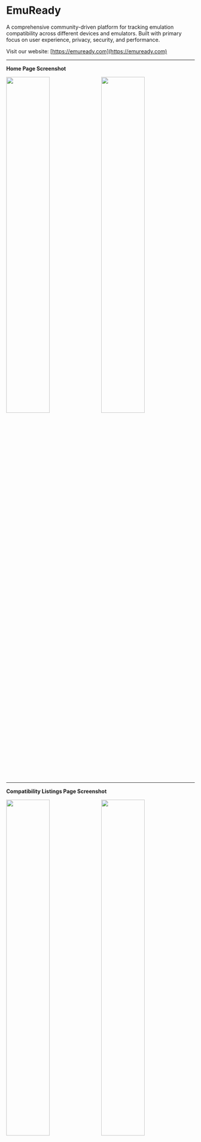 # EmuReady

A comprehensive community-driven platform for tracking emulation compatibility across different devices and emulators. Built with primary focus on user experience, privacy, security, and performance.

Visit our website: [https://emuready.com](https://emuready.com)

---

**Home Page Screenshot**

<img src="https://github.com/user-attachments/assets/9a7077fd-a9b1-4a1c-8a81-8f9beed25581" width="48%">&nbsp;&nbsp;&nbsp;<img src="https://github.com/user-attachments/assets/df612c7c-4b9d-481b-ae92-175b2b6afb0b" width="48%">

---

**Compatibility Listings Page Screenshot**

<img src="https://github.com/user-attachments/assets/400c48d4-6340-4a60-8d86-f996a35f1bf4" width="48%">&nbsp;&nbsp;&nbsp;<img src="https://github.com/user-attachments/assets/4ca1c1de-3616-4c25-81b9-ad80f8a69458" width="48%">

---

**Games Page Screenshot**

<img src="https://github.com/user-attachments/assets/b036de53-18ed-4bf4-8117-5cd36e87ee31" width="48%">&nbsp;&nbsp;&nbsp;<img src="https://github.com/user-attachments/assets/9fbe12c4-3387-4e1d-986a-df80761134e3" width="48%">

---

![CI](https://github.com/Producdevity/emuready/workflows/CI/badge.svg)
![License](https://img.shields.io/github/license/Producdevity/emuready?cacheSeconds=1)
![Stars](https://img.shields.io/github/stars/Producdevity/emuready?cacheSeconds=1)
![Forks](https://img.shields.io/github/forks/Producdevity/emuready?cacheSeconds=1)
![Issues](https://img.shields.io/github/issues/Producdevity/emuready?cacheSeconds=1)

## Overview

EmuReady is a modern, full-stack web application that helps users share and discover emulation compatibility information across different hardware and software configurations. The platform features a comprehensive admin system, community moderation tools, and advanced filtering capabilities for emulation compatibility data.

## Key Features

### 🎮 **Core Functionality**

- **Compatibility Listings**: Submit and browse game compatibility reports for specific device/emulator combinations
- **Advanced Search & Filtering**: Filter by system, device, emulator, performance, and custom criteria
- **Performance Tracking**: Standardized performance scales with visual indicators
- **Community Voting**: Upvote/downvote listings and comments for quality control
- **Custom Fields**: Dynamic emulator-specific fields (driver versions, settings, etc.)

### 👥 **Community Features**

- **User Profiles**: Track contributions, trust scores, and listing history
- **Comments System**: Threaded discussions on compatibility listings
- **Trust System**: Community-driven reputation scoring with automated bonuses
- **Verified Developers**: Special status for emulator developers and maintainers

### 🛡️ **Moderation & Security**

- **Multi-Level Admin System**: Super Admin → Admin → Moderator → Developer → Author → User
- **Reports System**: Users can report inappropriate content with admin review workflow
- **Shadow Banning**: Hide content from banned users without notification
- **Content Security**: Input validation, sanitization, and CSP implementation
- **Permission System**: Dynamic role-based access control with audit logging

### 📱 **Modern UX/UI**

- **Responsive Design**: Optimized for mobile, tablet, and desktop
- **Dark/Light Themes**: Automatic and manual theme switching
- **Progressive Web App**: Installable with offline capabilities
- **Virtual Scrolling**: High-performance rendering for large datasets
- **Modern Card Design**: Inspired by top design systems (Dribbble, Behance)
- **Accessibility**: ARIA labels, keyboard navigation, screen reader support

### 🔧 **Admin Dashboard**

- **Comprehensive Management**: Games, systems, devices, emulators, users
- **Approval Workflows**: Review and approve user-submitted content
- **Analytics & Reporting**: Trust logs, permission logs, user statistics
- **Bulk Operations**: Efficient management of multiple items
- **Real-time Notifications**: System alerts and user reports

### 🚀 **Technical Features**

- **Type-Safe APIs**: Full-stack TypeScript with tRPC
- **Real-time Updates**: Live data synchronization
- **Image Optimization**: Next.js Image with progressive loading
- **Bundle Analysis**: Performance monitoring and optimization
- **Testing Suite**: Unit tests (Vitest) and E2E tests (Playwright)
- **CI/CD Pipeline**: Automated testing, linting, and deployment

## Architecture

### **Core Technology Stack**

- **Framework**: Next.js 15 with App Router and Turbopack
- **Database**: PostgreSQL with Prisma ORM
- **API**: tRPC for type-safe API calls with React Query caching
- **Authentication**: Clerk with enhanced RBAC system
- **Styling**: Tailwind CSS with custom design system
- **State Management**: React Query + tRPC client-side state
- **Testing**: Vitest (unit) + Playwright (E2E)
- **Deployment**: Vercel with edge functions

### **Database Schema**

- **Users**: Hierarchical role-based permissions and trust scoring
- **Games**: Tied to Systems (consoles/platforms) with RAWG API integration
- **Devices**: Hardware specifications (brands + models + SoCs)
- **Emulators**: Software emulators with custom field definitions
- **Listings**: Compatibility reports linking games, devices, and emulators
- **Community**: Comments, voting, and reporting systems
- **Moderation**: User bans, content reports, and approval workflows
- **Trust System**: Reputation scoring with action logging
- **Permission System**: Dynamic role and permission management

### **Key Systems**

#### **Reports & Moderation**

- User reporting with categorized reasons (spam, inappropriate content, etc.)
- Admin dashboard with filtering and bulk operations
- Shadow banning system
- Approval warnings for content from reported users

#### **Trust System**

- Community-driven reputation scoring
- Automated monthly bonuses for active users
- Action-based trust adjustments (upvotes, listings, etc.)
- Comprehensive audit logging

#### **Custom Fields System**

- Emulator-specific dynamic fields (text, textarea, boolean, select, range)
- Template system for reusable field configurations
- Runtime validation and form generation

#### **Permission System**

- Hierarchical role structure with cascading permissions
- Dynamic permission assignment and revocation
- Complete audit trail for security compliance

## Getting Started

### Prerequisites

- **Node.js** 20+
- **npm** (latest)
- **PostgreSQL** 14+ (or Docker for local development)

### Installation

1. **Clone the repository**

```bash
git clone https://github.com/Producdevity/emuready.git
cd emuready
```

2. **Install dependencies**

```bash
npm install
```

3. **Set up environment variables**

```bash
cp .env.example .env
```

Edit the `.env` file with your database credentials and configuration:

```env
# Database
DATABASE_URL="postgresql://user:password@localhost:5432/emuready"

# Authentication (Clerk)
NEXT_PUBLIC_CLERK_PUBLISHABLE_KEY="your_clerk_key"
CLERK_SECRET_KEY="your_clerk_secret"

# External APIs
RAWG_API_KEY="your_rawg_api_key"

# Other configuration...
```

4. **Set up the database**

```bash
npx prisma generate
npx prisma db push
npx prisma db seed
```

5. **Run the development server**

```bash
npm run dev
```

6. **Open [http://localhost:3000](http://localhost:3000)**

## Available Scripts

### **Development**

- `npm run dev` - Start development server with Turbopack
- `npm run dev:strict` - Start with React strict mode enabled
- `npm run build` - Build for production
- `npm run start` - Start production server

### **Code Quality**

- `npm run lint` - Run ESLint
- `npm run lint:fix` - Fix linting issues automatically
- `npm run format` - Format code with Prettier
- `npm run types` - Check TypeScript types
- `npm run check` - Run lint and typecheck together
- `npm run prepare-deploy` - Full deployment prep (format, lint, typecheck, test, build)

### **Testing**

- `npm run test` - Run unit tests with Vitest
- `npm run test:watch` - Run tests in watch mode
- `npm run test:ci` - Run tests for CI
- `npm run test:e2e` - Run Playwright end-to-end tests (TODO)

### **Database (Prisma)**

- `npx prisma generate` - Generate Prisma client
- `npx prisma db push` - Push schema changes to database
- `npx prisma db seed` - Seed database with sample data
- `npx prisma studio` - Open Prisma Studio GUI
- `npx prisma migrate dev` - Create and apply migration
- `npx prisma migrate deploy` - Apply migrations in production

### **Bundle Analysis**

- `npm run analyze` - Analyze bundle size
- `npm run clean` - Clean build cache

## Contributing

Refer to the [CONTRIBUTING.md](CONTRIBUTING.md) file for detailed development guidelines.

## License

This project is licensed under the **GPL-3.0-or-later** License - see the [LICENSE](LICENSE) file for details.

### **License Change Notice**

🛡️ **License Change**: As of June 18, 2024, EmuReady transitioned from MIT License to GNU General Public License v3.0 or later (GPL-3.0-or-later). This ensures the software remains free and open-source while preventing proprietary commercial reuse.

## Security

If you discover a security vulnerability, please:

1. **Do not** create a public issue
2. Direct message one of the maintainers on Discord
3. Follow responsible disclosure practices
4. Allow time for fixes before public disclosure

## Support

- **GitHub Issues**: [Report bugs and feature requests](https://github.com/Producdevity/emuready/issues)
- **Discord**: [Join our community](https://discord.gg/YyWueNxmzM)
- **Discussions**: [GitHub Discussions](https://github.com/Producdevity/emuready/discussions)

## Acknowledgements

- **Contributors**: All our [amazing contributors](https://github.com/Producdevity/emuready/graphs/contributors)
- **Emulation Community**: For inspiration, feedback, and support
- **Open Source Projects**: The fantastic tools and libraries that make this possible
- **RAWG API & The Games DB**: For comprehensive game database integration

## Project Status

🚀 **Active Development** - EmuReady is actively maintained and continuously improved with new features, performance optimizations, and community-driven enhancements.

Check the [Release Notes](https://github.com/Producdevity/EmuReady/releases) for detailed changelogs and feature updates.
